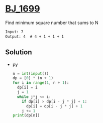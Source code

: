 # [BJ_1699](https://acmicpc.net/problem/1699)

Find minimum square number that sums to N

```txt
Input: 7
Output: 4  # 4 + 1 + 1 + 1
```

## Solution

* py

  ```py
  n = int(input())
  dp = [0] * (n + 1)
  for i in range(1, n + 1):
    dp[i] = i
    j = 1
    while j*j <= i:
      if dp[i] > dp[i - j * j] + 1:
        dp[i] = dp[i - j * j] + 1
      j += 1
  print(dp[n])
  ```
